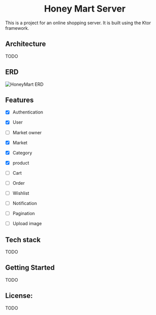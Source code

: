 <h1 align="center">Honey Mart Server</h1>

This is a project for an online shopping server. It is built using the Ktor framework.

## Architecture
TODO

## ERD
![HoneyMart ERD](https://github.com/TheChance101/Honey-Mart-Server/assets/34461597/9de70c3d-3544-46ef-a167-9c1bd456973f)

## Features
- [x] Authentication
- [x] User
- [ ] Market owner 
- [x] Market
- [x] Category
- [x] product
- [ ] Cart
- [ ] Order
- [ ] Wishlist
- [ ] Notification
- [ ] Pagination
- [ ] Upload image


## Tech stack
TODO

## Getting Started
TODO

## License: 
TODO
